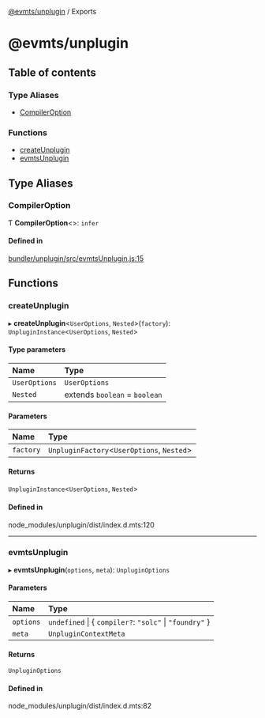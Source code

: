[@evmts/unplugin](README.md) / Exports

# @evmts/unplugin

## Table of contents

### Type Aliases

- [CompilerOption](modules.md#compileroption)

### Functions

- [createUnplugin](modules.md#createunplugin)
- [evmtsUnplugin](modules.md#evmtsunplugin)

## Type Aliases

### CompilerOption

Ƭ **CompilerOption**\<\>: `infer`

#### Defined in

[bundler/unplugin/src/evmtsUnplugin.js:15](https://github.com/evmts/evmts-monorepo/blob/main/bundler/unplugin/src/evmtsUnplugin.js#L15)

## Functions

### createUnplugin

▸ **createUnplugin**\<`UserOptions`, `Nested`\>(`factory`): `UnpluginInstance`\<`UserOptions`, `Nested`\>

#### Type parameters

| Name | Type |
| :------ | :------ |
| `UserOptions` | `UserOptions` |
| `Nested` | extends `boolean` = `boolean` |

#### Parameters

| Name | Type |
| :------ | :------ |
| `factory` | `UnpluginFactory`\<`UserOptions`, `Nested`\> |

#### Returns

`UnpluginInstance`\<`UserOptions`, `Nested`\>

#### Defined in

node_modules/unplugin/dist/index.d.mts:120

___

### evmtsUnplugin

▸ **evmtsUnplugin**(`options`, `meta`): `UnpluginOptions`

#### Parameters

| Name | Type |
| :------ | :------ |
| `options` | `undefined` \| \{ `compiler?`: ``"solc"`` \| ``"foundry"``  } |
| `meta` | `UnpluginContextMeta` |

#### Returns

`UnpluginOptions`

#### Defined in

node_modules/unplugin/dist/index.d.mts:82

